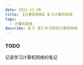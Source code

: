 ```yaml
---
date: 2021-11-30
title: 【计算机网络】复习计算机网络
tags:
  - 计算机网络
describe: 复习 深入学习研究计算机网络
---
```


### TODO

记录学习计算机网络的笔记